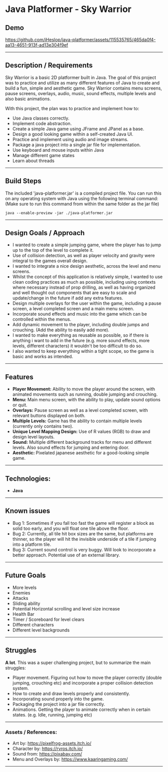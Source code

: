 # Java Platformer - Sky Warrior

## Demo 

https://github.com/iHeslop/java-platformer/assets/115535765/465da0f4-aa13-4651-913f-ad13e304f9ef

---
## Description / Requirements

Sky Warrior is a basic 2D platformer built in Java. The goal of this project was to practice and utilize as many different features of Java to create and build a fun, simple and aesthetic game. Sky Warrior contains menu screens, pause screens, overlays, audio, music, sound effects, multiple levels and also basic animations. 

With this project, the plan was to practice and implement how to:

- Use Java classes correctly.
- Implement code abstraction.
- Create a simple Java game using JFrame and JPanel as a base.
- Design a good looking game within a self-created Java UI.
- Practice and implement using audio and image streams.
- Package a java project into a single jar file for implementation.
- Use keyboard and mouse inputs within Java
- Manage different game states
- Learn about threads

---

## Build Steps

The included 'java-platformer.jar' is a compiled project file. You can run this on any operating system with Java using the following terminal command: (Make sure to run this command from within the same folder as the jar file)

```
java --enable-preview -jar ./java-platformer.jar
```

---

## Design Goals / Approach

- I wanted to create a simple jumping game, where the player has to jump up to the top of the level to complete it.
- Use of collision detection, as well as player velocity and gravity were integral to the games overall design.
- I wanted to integrate a nice design aesthetic, across the level and menu screens.
- Whilst the concept of this application is relatively simple, I wanted to use clean coding practices as much as possible, including using contexts where necessary instead of prop drilling, as well as having organized and well thought out components that are easy to scale and update/change in the future if add any extra features.
- Design multiple overlays for the user within the game, including a pause screen, a level completed screen and a main menu screen.
- Incorporate sound effects and music into the game which can be controlled within the menus.
- Add dynamic movement to the player, including double jumps and crouching. (Add the ability to easily add more).
- I wanted to make everything as reusable as possible, so if there is anything i want to add in the future (e.g. more sound effects, more levels, different characters) it wouldn't be too difficult to do so. 
- I also wanted to keep everything within a tight scope, so the game is basic and works as intended. 

---

## Features

- **Player Movement:** Ability to move the player around the screen, with animated movements such as running, double jumping and crouching.
- **Menu:** Main menu screen, with the ability to play, update sound options or quit.
- **Overlays:** Pause screen as well as a level completed screen, with relevant buttons displayed on both. 
- **Multiple Levels:** Game has the ability to contain multiple levels (currently only contains two). 
- **Unique Level Mapping Design:** Use of R values (RGB) to draw and design level layouts. 
- **Sound:** Multiple different background tracks for menu and different levels. Also sound effects for jumping and entering door.
- **Aesthetic:** Pixelated japanese aesthetic for a good-looking simple game.

---

## Technologies:

- **Java**

---

## Known issues

- Bug 1: Sometimes if you fall too fast the game will register a block as solid too early, and you will float one tile above the floor.
- Bug 2: Currently, all tile hit box sizes are the same, but platforms are thinner, so the player will hit the invisible underside of a tile if jumping into a platform tile. 
- Bug 3: Current sound control is very buggy. Will look to incorporate a better approach. Potential use of an external library.

---

## Future Goals

- More levels
- Enemies
- Attacks
- Sliding ability
- Potential Horizontal scrolling and level size increase
- Health Bar
- Timer / Scoreboard for level clears
- Different characters
- Different level backgrounds

---

## Struggles

**A lot**. This was a super challenging project, but to summarize the main struggles: 
- Player movement. Figuring out how to move the player correctly (double jumping, crouching etc) and incorporate a proper collision detection system.
- How to create and draw levels properly and consistently. 
- Incorporating sound properly into the game.
- Packaging the project into a jar file correctly.
- Animations. Getting the player to animate correctly when in certain states. (e.g. Idle, running, jumping etc)

---

### Assets / References:

- Art by: https://pixelfrog-assets.itch.io/
- Character by: https://rvros.itch.io/
- Sound from: https://pixabay.com/
- Menu and Overlays by: https://www.kaaringaming.com/

---
